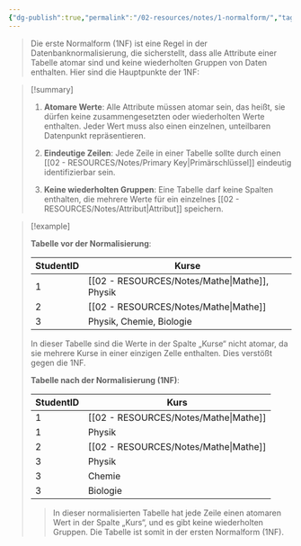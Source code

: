 ```yaml
---
{"dg-publish":true,"permalink":"/02-resources/notes/1-normalform/","tags":["datenbank","GFN/prüfungsrelevant/AP1/vorbereitung"],"noteIcon":"","updated":"2025-08-26T16:35:00.978+02:00"}
---
```


>Die erste Normalform (1NF) ist eine Regel in der Datenbanknormalisierung, die sicherstellt, dass alle Attribute einer Tabelle atomar sind und keine wiederholten Gruppen von Daten enthalten. 
>Hier sind die Hauptpunkte der 1NF:

>[!summary] 
>
>1. **Atomare Werte**: Alle Attribute müssen atomar sein, das heißt, sie dürfen keine zusammengesetzten oder wiederholten Werte enthalten. Jeder Wert muss also einen einzelnen, unteilbaren Datenpunkt repräsentieren.
>  
>2. **Eindeutige Zeilen**: Jede Zeile in einer Tabelle sollte durch einen [[02 - RESOURCES/Notes/Primary Key\|Primärschlüssel]] eindeutig identifizierbar sein.
>    
>3. **Keine wiederholten Gruppen**: Eine Tabelle darf keine Spalten enthalten, die mehrere Werte für ein einzelnes [[02 - RESOURCES/Notes/Attribut\|Attribut]] speichern.
   

>[!example] 
>
>**Tabelle vor der Normalisierung**:
>
>|StudentID|Kurse|
>|---|---|
>|1|[[02 - RESOURCES/Notes/Mathe\|Mathe]], Physik|
>|2|[[02 - RESOURCES/Notes/Mathe\|Mathe]]|
>|3|Physik, Chemie, Biologie|
>
>In dieser Tabelle sind die Werte in der Spalte „Kurse“ nicht atomar, da sie mehrere Kurse in einer einzigen Zelle enthalten. Dies verstößt gegen die 1NF.
>
>**Tabelle nach der Normalisierung (1NF)**:
>
>|StudentID|Kurs|
>|---|---|
>|1|[[02 - RESOURCES/Notes/Mathe\|Mathe]]|
>|1|Physik|
>|2|[[02 - RESOURCES/Notes/Mathe\|Mathe]]|
>|3|Physik|
>|3|Chemie|
>|3|Biologie|
>
>>In dieser normalisierten Tabelle hat jede Zeile einen atomaren Wert in der Spalte „Kurs“, und es gibt keine wiederholten Gruppen. Die Tabelle ist somit in der ersten Normalform (1NF).
